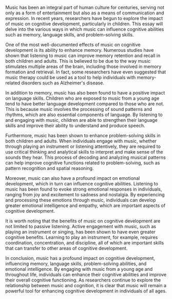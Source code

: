 Music has been an integral part of human culture for centuries, serving not only as a form of entertainment but also as a means of communication and expression. In recent years, researchers have begun to explore the impact of music on cognitive development, particularly in children. This essay will delve into the various ways in which music can influence cognitive abilities such as memory, language skills, and problem-solving skills.

One of the most well-documented effects of music on cognitive development is its ability to enhance memory. Numerous studies have shown that listening to music can improve memory retention and recall in both children and adults. This is believed to be due to the way music stimulates multiple areas of the brain, including those involved in memory formation and retrieval. In fact, some researchers have even suggested that music therapy could be used as a tool to help individuals with memory-related disorders such as Alzheimer's disease.

In addition to memory, music has also been found to have a positive impact on language skills. Children who are exposed to music from a young age tend to have better language development compared to those who are not. This is because music involves the processing of sound patterns and rhythms, which are also essential components of language. By listening to and engaging with music, children are able to strengthen their language skills and improve their ability to understand and produce speech.

Furthermore, music has been shown to enhance problem-solving skills in both children and adults. When individuals engage with music, whether through playing an instrument or listening attentively, they are required to use critical thinking and analytical skills to interpret and make sense of the sounds they hear. This process of decoding and analyzing musical patterns can help improve cognitive functions related to problem-solving, such as pattern recognition and spatial reasoning.

Moreover, music can also have a profound impact on emotional development, which in turn can influence cognitive abilities. Listening to music has been found to evoke strong emotional responses in individuals, ranging from joy and excitement to sadness and nostalgia. By experiencing and processing these emotions through music, individuals can develop greater emotional intelligence and empathy, which are important aspects of cognitive development.

It is worth noting that the benefits of music on cognitive development are not limited to passive listening. Active engagement with music, such as playing an instrument or singing, has been shown to have even greater cognitive benefits. Learning to play an instrument, for example, requires coordination, concentration, and discipline, all of which are important skills that can transfer to other areas of cognitive development.

In conclusion, music has a profound impact on cognitive development, influencing memory, language skills, problem-solving abilities, and emotional intelligence. By engaging with music from a young age and throughout life, individuals can enhance their cognitive abilities and improve their overall cognitive functioning. As researchers continue to explore the relationship between music and cognition, it is clear that music will remain a powerful tool for enhancing cognitive development in individuals of all ages.

